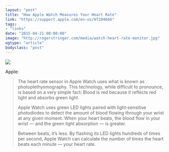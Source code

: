```yaml
---
layout: "post"
title: "How Apple Watch Measures Your Heart Rate"
link: "https://support.apple.com/en-us/HT204666"
tags: 
- "links"
date: "2015-04-21 08:00:00"
image: "http://rogerstringer.com/media/watch-heart-rate-monitor.jpg"
ogtype: "article"
bodyclass: "post"
---
```


![](http://rogerstringer.com/media/watch-heart-rate-monitor.jpg)

Apple:

> The heart rate sensor in Apple Watch uses what is known as photoplethysmography. This technology, while difficult to pronounce, is based on a very simple fact: Blood is red because it reflects red light and absorbs green light. 
> 
> Apple Watch uses green LED lights paired with light‑sensitive photodiodes to detect the amount of blood flowing through your wrist at any given moment. When your heart beats, the blood flow in your wrist — and the green light absorption — is greater. 
> 
> Between beats, it’s less. By flashing its LED lights hundreds of times per second, Apple Watch can calculate the number of times the heart beats each minute — your heart rate.